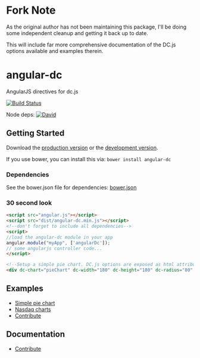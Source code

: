 # Fork Note

As the original author has not been maintaining this package, I'll be doing some independent cleanup and getting it back up to date.

This will include far more comprehensive documentation of the DC.js options available and examples therein.

# angular-dc

AngularJS directives for dc.js

[![Build Status](https://travis-ci.org/TomNeyland/angular-dc.svg)](https://travis-ci.org/TomNeyland/angular-dc)

Node deps: [![David](https://david-dm.org/TomNeyland/neweden.im-frontend.svg)](https://david-dm.org/TomNeyland/angular-dc.svg)

## Getting Started

Download the [production version][min] or the [development version][max].

[min]: https://raw.github.com/TomNeyland/angular-dc/master/dist/angular-dc.min.js
[max]: https://raw.github.com/TomNeyland/angular-dc/master/dist/angular-dc.js

If you use bower, you can install this via: `bower install angular-dc`

### Dependencies
See the bower.json file for dependencies: [bower.json][bower.json]

[bower.json]: https://github.com/TomNeyland/angular-dc/blob/master/bower.json

### 30 second look

```html
<script src="angular.js"></script>
<script src="dist/angular-dc.min.js"></script>
<!--don't forget to include all dependencies-->
<script>
//load the angular-dc module in your app
angular.module("myApp", ['angularDc']);
// some angularjs controller code...
</script>

<!--Setup a simple pie chart. DC.js options are exposed as html attributes-->
<div dc-chart="pieChart" dc-width="180" dc-height="180" dc-radius="80" dc-dimension="gainOrLoss" dc-group="gainOrLossGroup" class="dc-chart"></div>
```

## Examples
- [Simple pie chart][pie]
- [Nasdaq charts][nasqad]
- [Contribute][help-examples]

[pie]: https://tomneyland.github.io/angular-dc/example/stocks/pie.html
[nasqad]: https://tomneyland.github.io/angular-dc/example/stocks/nasdaq.html
[help-examples]: https://github.com/TomNeyland/angular-dc/issues/2


## Documentation
- [Contribute][help-docs]

[help-docs]: https://github.com/TomNeyland/angular-dc/issues/1

